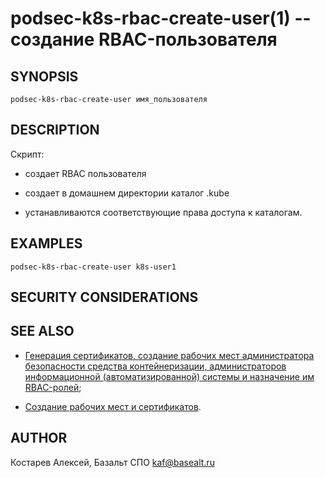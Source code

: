 podsec-k8s-rbac-create-user(1) -- создание RBAC-пользователя
================================

## SYNOPSIS

`podsec-k8s-rbac-create-user имя_пользователя`

## DESCRIPTION

Скрипт:

- создает RBAC пользователя

- создает в домашнем директории каталог .kube

- устанавливаются соответствующие права доступа к каталогам.

## EXAMPLES

`podsec-k8s-rbac-create-user k8s-user1`

## SECURITY CONSIDERATIONS

## SEE ALSO

- [Генерация сертификатов, создание рабочих мест администратора безопасности средства контейнеризации, администраторов информационной (автоматизированной) системы и назначение им RBAC-ролей](https://github.com/alt-cloud/podsec/blob/master/k8s/RBAC/addUser/README.md);

- [Создание рабочих мест и сертификатов](https://github.com/alt-cloud/podsec/blob/master/k8s/RBAC/addUser/clusterroleBinding.md).

## AUTHOR

Костарев Алексей, Базальт СПО
kaf@basealt.ru
